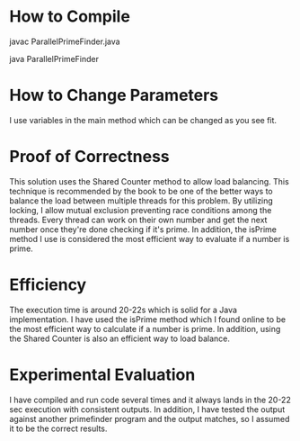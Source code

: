 # How to Compile 
javac ParallelPrimeFinder.java

java ParallelPrimeFinder

# How to Change Parameters
I use variables in the main method which can be changed as you see fit.  

# Proof of Correctness
This solution uses the Shared Counter method to allow load balancing. This technique is recommended by the book to be one of the better ways to balance the load between multiple threads for this problem. By utilizing locking, I allow mutual exclusion preventing race conditions among the threads. Every thread can work on their own number and get the next number once they're done checking if it's prime.  In addition, the isPrime method I use is considered the most efficient way to evaluate if a number is prime. 
# Efficiency
The execution time is around 20-22s which is solid for a Java implementation. I have used the isPrime method which I found online to be the most efficient way to calculate if a number is prime. In addition, using the Shared Counter is also an efficient way to load balance. 

# Experimental Evaluation 
I have compiled and run code several times and it always lands in the 20-22 sec execution with consistent outputs. In addition, I have tested the output against another primefinder program and the output matches, so I assumed it to be the correct results. 